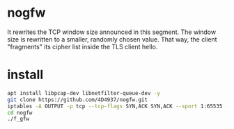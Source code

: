 # nogfw

It rewrites the TCP window size announced in this segment. The window size is rewritten to a smaller, randomly chosen value. 
That way, the client "fragments" its cipher list inside the TLS client hello. 

# install
``` bash
apt install libpcap-dev libnetfilter-queue-dev -y
git clone https://github.com/4D4937/nogfw.git
iptables -A OUTPUT -p tcp --tcp-flags SYN,ACK SYN,ACK --sport 1:65535 -j NFQUEUE --queue-num 0
cd nogfw
./f_gfw
```
